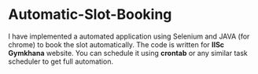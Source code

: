 # Automatic-Slot-Booking
I have implemented a automated application using Selenium and JAVA (for chrome) to book the slot automatically.
The code is written for **IISc Gymkhana** website. You can schedule it using **crontab** or any similar task scheduler to get full automation.
